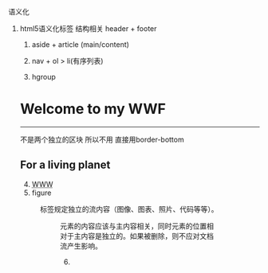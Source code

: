 语义化
1. html5语义化标签
    结构相关
    header + footer
    1. aside + article (main/content)

    2. nav + ol > li(有序列表)

    3. hgroup
    <hgroup>
        <h1>Welcome to my WWF</h1>
        <hr/>  不是两个独立的区块 所以不用</hr> 直接用border-bottom
        <h2>For a living planet</h2>
    </hgroup>

    4. <abbr title="World Wide Web ">WWW</abbr>
    5. figure
    <figure> 标签规定独立的流内容（图像、图表、照片、代码等等）。
    <figure> 元素的内容应该与主内容相关，同时元素的位置相对于主内容是独立的。如果被删除，则不应对文档流产生影响。

    6. 